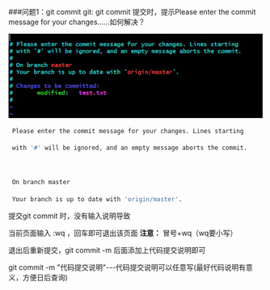 ###问题1：git commit
git: git commit 提交时，提示Please enter the commit message for your changes......如何解决？

![git_problem](./images/git_commit_problem.png)

```bash
 Please enter the commit message for your changes. Lines starting

 with '#' will be ignored, and an empty message aborts the commit.



 On branch master

 Your branch is up to date with 'origin/master'.
```
提交git commit 时，没有输入说明导致

当前页面输入 :wq ，回车即可退出该页面
**注意：** 冒号+wq（wq要小写）

退出后重新提交，git commit -m 后面添加上代码提交说明即可

git commit -m "代码提交说明"---代码提交说明可以任意写(最好代码说明有意义，方便日后查询)